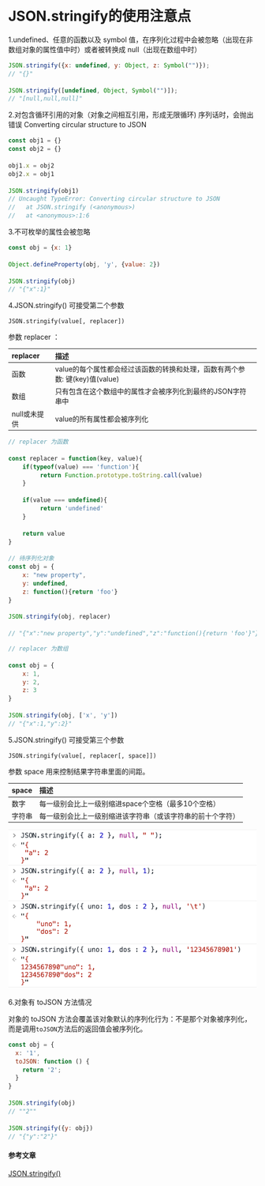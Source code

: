 # JSON.stringify的使用注意点

1.undefined、任意的函数以及 symbol 值，在序列化过程中会被忽略（出现在非数组对象的属性值中时）或者被转换成 null（出现在数组中时）

```js
JSON.stringify({x: undefined, y: Object, z: Symbol("")}); 
// "{}"

JSON.stringify([undefined, Object, Symbol("")]); 
// "[null,null,null]"
```

2.对包含循环引用的对象（对象之间相互引用，形成无限循环\) 序列话时，会抛出错误 Converting circular structure to JSON

```js
const obj1 = {}
const obj2 = {}

obj1.x = obj2
obj2.x = obj1

JSON.stringify(obj1)
// Uncaught TypeError: Converting circular structure to JSON
//   at JSON.stringify (<anonymous>)
//   at <anonymous>:1:6
```

3.不可枚举的属性会被忽略

```js
const obj = {x: 1}

Object.defineProperty(obj, 'y', {value: 2})

JSON.stringify(obj)
// "{"x":1}"
```

4.JSON.stringify\(\) 可接受第二个参数

```
JSON.stringify(value[, replacer])
```

参数 replacer ：

| replacer | 描述 |
| :--- | :--- |
| 函数 | value的每个属性都会经过该函数的转换和处理，函数有两个参数: 键\(key\)值\(value\) |
| 数组 | 只有包含在这个数组中的属性才会被序列化到最终的JSON字符串中 |
| null或未提供 | value的所有属性都会被序列化 |

```js
// replacer 为函数

const replacer = function(key, value){
    if(typeof(value) === 'function'){
         return Function.prototype.toString.call(value)
    }

    if(value === undefined){
         return 'undefined'
    }

    return value
}

// 待序列化对象
const obj = {
    x: "new property",
    y: undefined,
    z: function(){return 'foo'}
}

JSON.stringify(obj, replacer)

// "{"x":"new property","y":"undefined","z":"function(){return 'foo'}"}"
```

```js
// replacer 为数组

const obj = {
    x: 1,
    y: 2,
    z: 3
}

JSON.stringify(obj, ['x', 'y'])
// "{"x":1,"y":2}"
```

5.JSON.stringify\(\) 可接受第三个参数

```
JSON.stringify(value[, replacer[, space]])
```

参数 space 用来控制结果字符串里面的间距。

| space | 描述 |
| :--- | :--- |
| 数字 | 每一级别会比上一级别缩进space个空格（最多10个空格） |
| 字符串 | 每一级别会比上一级别缩进该字符串（或该字符串的前十个字符） |

![](/assets/space@2x.png)

6.对象有 toJSON 方法情况

对象的 toJSON 方法会覆盖该对象默认的序列化行为：不是那个对象被序列化，而是调用`toJSON`方法后的返回值会被序列化。

```js
const obj = {
  x: '1',
  toJSON: function () {
    return '2';
  }
}

JSON.stringify(obj)
// ""2""

JSON.stringify({y: obj})
// "{"y":"2"}"
```

#### 参考文章

[JSON.stringify\(\)](https://developer.mozilla.org/zh-CN/docs/Web/JavaScript/Reference/Global_Objects/JSON/stringify) 

